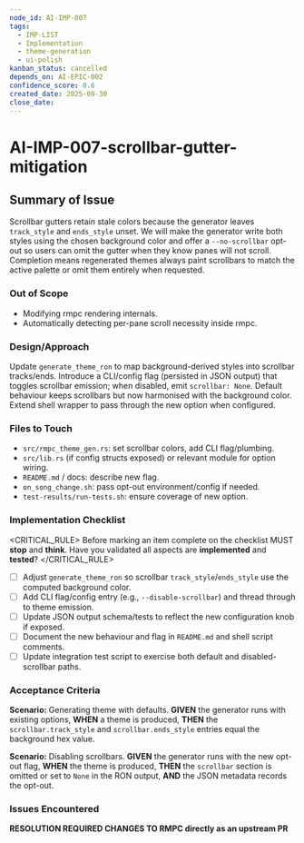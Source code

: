 ```yaml
---
node_id: AI-IMP-007
tags:
  - IMP-LIST
  - Implementation
  - theme-generation
  - ui-polish
kanban_status: cancelled
depends_on: AI-EPIC-002
confidence_score: 0.6
created_date: 2025-09-30
close_date:
--- 
```



# AI-IMP-007-scrollbar-gutter-mitigation

## Summary of Issue
Scrollbar gutters retain stale colors because the generator leaves `track_style` and `ends_style` unset. We will make the generator write both styles using the chosen background color and offer a `--no-scrollbar` opt-out so users can omit the gutter when they know panes will not scroll. Completion means regenerated themes always paint scrollbars to match the active palette or omit them entirely when requested.

### Out of Scope 
- Modifying rmpc rendering internals.
- Automatically detecting per-pane scroll necessity inside rmpc.

### Design/Approach  
Update `generate_theme_ron` to map background-derived styles into scrollbar tracks/ends. Introduce a CLI/config flag (persisted in JSON output) that toggles scrollbar emission; when disabled, emit `scrollbar: None`. Default behaviour keeps scrollbars but now harmonised with the background color. Extend shell wrapper to pass through the new option when configured.

### Files to Touch
- `src/rmpc_theme_gen.rs`: set scrollbar colors, add CLI flag/plumbing.
- `src/lib.rs` (if config structs exposed) or relevant module for option wiring.
- `README.md` / docs: describe new flag.
- `on_song_change.sh`: pass opt-out environment/config if needed.
- `test-results/run-tests.sh`: ensure coverage of new option.

### Implementation Checklist
<CRITICAL_RULE>
Before marking an item complete on the checklist MUST **stop** and **think**. Have you validated all aspects are **implemented** and **tested**? 
</CRITICAL_RULE> 
- [ ] Adjust `generate_theme_ron` so scrollbar `track_style`/`ends_style` use the computed background color.
- [ ] Add CLI flag/config entry (e.g., `--disable-scrollbar`) and thread through to theme emission.
- [ ] Update JSON output schema/tests to reflect the new configuration knob if exposed.
- [ ] Document the new behaviour and flag in `README.md` and shell script comments.
- [ ] Update integration test script to exercise both default and disabled-scrollbar paths.
 
### Acceptance Criteria
**Scenario:** Generating theme with defaults.
**GIVEN** the generator runs with existing options,
**WHEN** a theme is produced,
**THEN** the `scrollbar.track_style` and `scrollbar.ends_style` entries equal the background hex value.

**Scenario:** Disabling scrollbars.
**GIVEN** the generator runs with the new opt-out flag,
**WHEN** the theme is produced,
**THEN** the `scrollbar` section is omitted or set to `None` in the RON output,
**AND** the JSON metadata records the opt-out.

### Issues Encountered 

**RESOLUTION REQUIRED CHANGES TO RMPC directly as an upstream PR**
<!-- Repeat the Issue pattern above as needed based on the needs of the users request.  --> 

